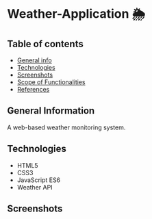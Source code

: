 # Weather-Application 🌦

## Table of contents
* [General info](#general-info)
* [Technologies](#technologies)
* [Screenshots](#screenshots)
* [Scope of Functionalities](#scopeoffunctionalities)
* [References](#references)


## General Information

A web-based weather monitoring system. 

## Technologies

- HTML5
- CSS3
- JavaScript ES6
- Weather API

## Screenshots 
